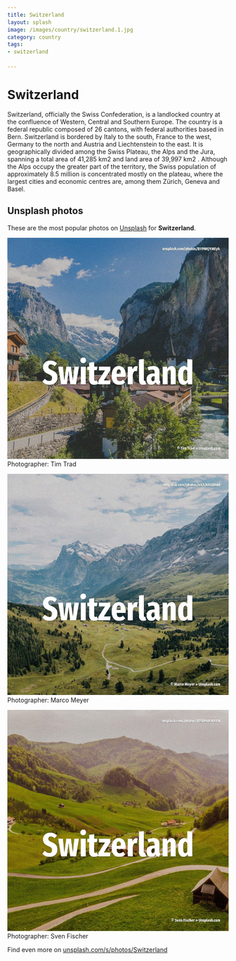 ```yaml
---
title: Switzerland
layout: splash
image: /images/country/switzerland.1.jpg
category: country
tags:
- switzerland

---
```

# Switzerland

Switzerland, officially the Swiss Confederation, is a landlocked country at the confluence of 
Western, Central and Southern Europe.
The country is a federal republic composed of 26 cantons, with federal authorities based in Bern.
Switzerland is bordered by Italy to the south, France to the west, Germany to the north and Austria 
and Liechtenstein to the east.
It is geographically divided among the Swiss Plateau, the Alps and the Jura, spanning a total area 
of 41,285 km2  and land area of 39,997 km2 .
Although the Alps occupy the greater part of the territory, the Swiss population of approximately 
8.5 million is concentrated mostly on the plateau, where the largest cities and economic centres 
are, among them Zürich, Geneva and Basel.

 
## Unsplash photos
These are the most popular photos on [Unsplash](https://unsplash.com) for **Switzerland**.
 
![Switzerland](/images/country/switzerland.1.jpg)
Photographer:  Tim Trad
 
![Switzerland](/images/country/switzerland.2.jpg)
Photographer:  Marco Meyer
 
![Switzerland](/images/country/switzerland.3.jpg)
Photographer:  Sven Fischer
 
Find even more on [unsplash.com/s/photos/Switzerland](https://unsplash.com/s/photos/Switzerland)
 
